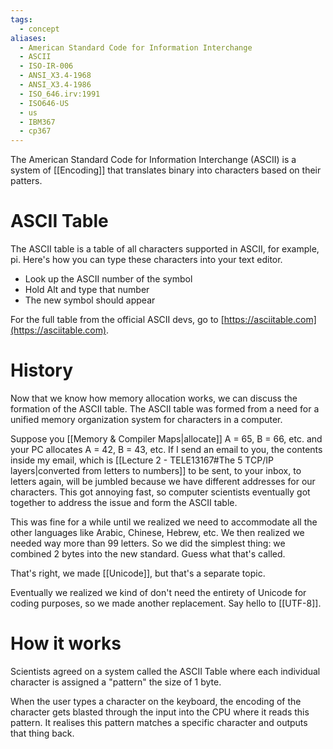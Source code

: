 ```yaml
---
tags:
  - concept
aliases:
  - American Standard Code for Information Interchange
  - ASCII
  - ISO-IR-006
  - ANSI_X3.4-1968
  - ANSI_X3.4-1986
  - ISO_646.irv:1991
  - ISO646-US
  - us
  - IBM367
  - cp367
---
```


The American Standard Code for Information Interchange (ASCII) is a system of [[Encoding]] that translates binary into characters based on their patters.
# ASCII Table
The ASCII table is a table of all characters supported in ASCII, for example, pi. Here's how you can type these characters into your text editor.
- Look up the ASCII number of the symbol
- Hold Alt and type that number
- The new symbol should appear

For the full table from the official ASCII devs, go to [https://asciitable.com](https://asciitable.com).
# History
Now that we know how memory allocation works, we can discuss the formation of the ASCII table. The ASCII table was formed from a need for a unified memory organization system for characters in a computer. 

Suppose you [[Memory & Compiler Maps|allocate]] A = 65, B = 66, etc. and your PC allocates A = 42, B = 43, etc. If I send an email to you, the contents inside my email, which is [[Lecture 2 - TELE13167#The 5 TCP/IP layers|converted from letters to numbers]] to be sent, to your inbox, to letters again, will be jumbled because we have different addresses for our characters. This got annoying fast, so computer scientists eventually got together to address the issue and form the ASCII table.

This was fine for a while until we realized we need to accommodate all the other languages like Arabic, Chinese, Hebrew, etc. We then realized we needed way more than 99 letters. So we did the simplest thing: we combined 2 bytes into the new standard. Guess what that's called.

That's right, we made [[Unicode]], but that's a separate topic.

Eventually we realized we kind of don't need the entirety of Unicode for coding purposes, so we made another replacement. Say hello to [[UTF-8]]. 
# How it works
Scientists agreed on a system called the ASCII Table where each individual character is assigned a "pattern" the size of 1 byte. 

When the user types a character on the keyboard, the encoding of the character gets blasted through the input into the CPU where it reads this pattern. It realises this pattern matches a specific character and outputs that thing back.